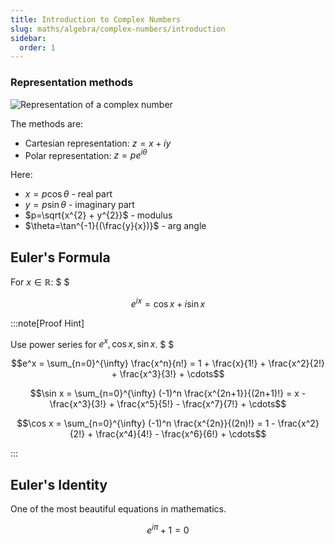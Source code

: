 ```yaml
---
title: Introduction to Complex Numbers
slug: maths/algebra/complex-numbers/introduction
sidebar:
  order: 1
---
```


### Representation methods

![Representation of a complex number](/maths/complex/representation-methods.jpg)

The methods are:

- Cartesian representation: $z=x+iy$
- Polar representation: $z=pe^{i\theta}$

Here:

- $x = p\cos{\theta}$ - real part
- $y=p\sin{\theta}$ - imaginary part
- $p=\sqrt{x^{2} + y^{2}}$ - modulus
- $\theta=\tan^{-1}{(\frac{y}{x})}$ - arg angle

## Euler's Formula

For $x\in\mathbb{R}$: $ $

```math
e^{ix} = \cos{x} + i\sin{x}
```

:::note[Proof Hint]

Use power series for $e^x,\cos{x}, \sin{x}$. $ $

```math
e^x = \sum_{n=0}^{\infty} \frac{x^n}{n!} = 1 + \frac{x}{1!} + \frac{x^2}{2!} + \frac{x^3}{3!} + \cdots
```

```math
\sin x = \sum_{n=0}^{\infty} (-1)^n \frac{x^{2n+1}}{(2n+1)!} = x - \frac{x^3}{3!} + \frac{x^5}{5!} - \frac{x^7}{7!} + \cdots
```

```math
\cos x = \sum_{n=0}^{\infty} (-1)^n \frac{x^{2n}}{(2n)!} = 1 - \frac{x^2}{2!} + \frac{x^4}{4!} - \frac{x^6}{6!} + \cdots
```

:::

## Euler's Identity

One of the most beautiful equations in mathematics.

```math
e^{i\pi} + 1 = 0
```
